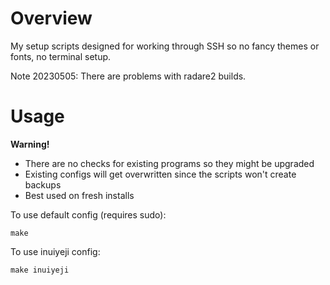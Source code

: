 # Overview
My setup scripts designed for working through SSH so no fancy themes or fonts, no terminal setup.

Note 20230505: There are problems with radare2 builds.

# Usage
**Warning!** 
- There are no checks for existing programs so they might be upgraded
- Existing configs will get overwritten since the scripts won't create backups
- Best used on fresh installs

To use default config (requires sudo):

```
make
```

To use inuiyeji config:

```
make inuiyeji
```

